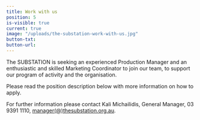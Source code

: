 ```yaml
---
title: Work with us
position: 5
is-visible: true
current: true
image: "/uploads/the-substation-work-with-us.jpg"
button-txt: 
button-url: 
---
```


The SUBSTATION is seeking an experienced Production Manager and an enthusiastic and skilled Marketing Coordinator to join our team, to support our program of activity and the organisation.

Please read the position description below with more information on how to apply. 

For further information please contact Kali Michailidis, General Manager, 03 9391 1110, [manager(@)thesubstation.org.au](mailto:manager@thesubstation.org.au).
